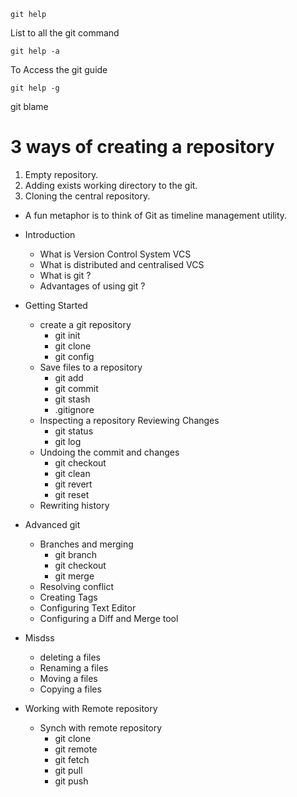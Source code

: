 ```
git help
```
List to all the git command
```
git help -a
```
To Access the git guide
```
git help -g
```
git blame



# 3 ways of creating a repository
1. Empty repository.
2. Adding exists working directory to the git.
3. Cloning the central repository.

- A fun metaphor is to think of Git as timeline management utility.



- Introduction
    - What is Version Control System VCS
    - What is distributed and centralised VCS
    - What is git ?
    - Advantages of using git ?
- Getting Started
    - create a git repository
        - git init
        - git clone
        - git config
    - Save files to a repository
        - git add
        - git commit
        - git stash
        - .gitignore
    - Inspecting a repository Reviewing Changes
        - git status
        - git log
    - Undoing the commit and changes
        - git checkout
        - git clean
        - git revert
        - git reset
    - Rewriting history
- Advanced git
    - Branches and merging
        - git branch
        - git checkout
        - git merge
    - Resolving conflict
    - Creating Tags
    - Configuring Text Editor
    - Configuring a Diff and Merge tool
- Misdss
    - deleting a files
    - Renaming a files
    - Moving a files
    - Copying a files
- Working with Remote repository
    - Synch with remote repository
        - git clone
        - git remote
        - git fetch
        - git pull
        - git push
